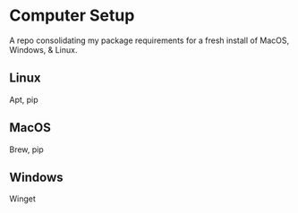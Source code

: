 # Computer Setup
A repo consolidating my package requirements for a fresh install of MacOS, Windows, & Linux.

## Linux

Apt, pip

## MacOS

Brew, pip

## Windows

Winget
